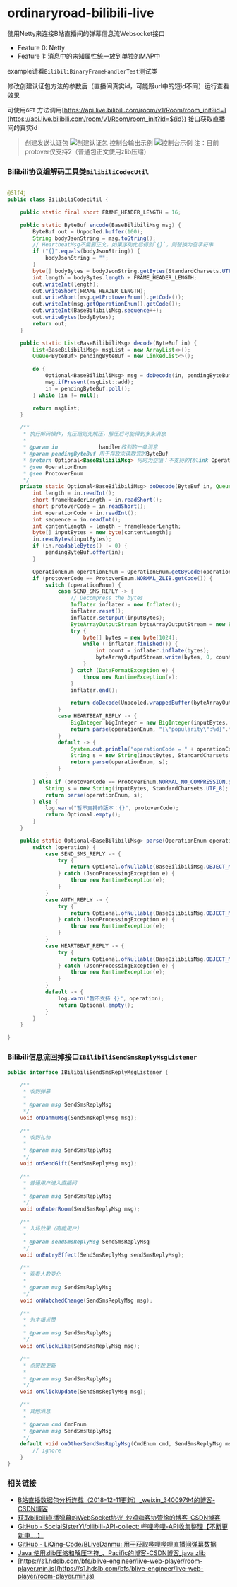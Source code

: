 # ordinaryroad-bilibili-live

使用Netty来连接B站直播间的弹幕信息流Websocket接口

- Feature 0: Netty
- Feature 1: 消息中的未知属性统一放到单独的MAP中

example请看`BilibiliBinaryFrameHandlerTest`测试类

修改创建认证包方法的参数后（直播间真实id，可能跟url中的短id不同）运行查看效果

可使用`GET`
方法调用[https://api.live.bilibili.com/room/v1/Room/room_init?id=](https://api.live.bilibili.com/room/v1/Room/room_init?id=${id})
接口获取直播间的真实id

> 创建发送认证包
![创建认证包](example/createAuth.png)
> 控制台输出示例
![控制台示例](example/console.png)
> 注：目前protover仅支持2（普通包正文使用zlib压缩）

### Bilibili协议编解码工具类`BilibiliCodecUtil`

```java

@Slf4j
public class BilibiliCodecUtil {

    public static final short FRAME_HEADER_LENGTH = 16;

    public static ByteBuf encode(BaseBilibiliMsg msg) {
        ByteBuf out = Unpooled.buffer(100);
        String bodyJsonString = msg.toString();
        // HeartbeatMsg不需要正文，如果序列化后得到`{}`，则替换为空字符串
        if ("{}".equals(bodyJsonString)) {
            bodyJsonString = "";
        }
        byte[] bodyBytes = bodyJsonString.getBytes(StandardCharsets.UTF_8);
        int length = bodyBytes.length + FRAME_HEADER_LENGTH;
        out.writeInt(length);
        out.writeShort(FRAME_HEADER_LENGTH);
        out.writeShort(msg.getProtoverEnum().getCode());
        out.writeInt(msg.getOperationEnum().getCode());
        out.writeInt(BaseBilibiliMsg.sequence++);
        out.writeBytes(bodyBytes);
        return out;
    }

    public static List<BaseBilibiliMsg> decode(ByteBuf in) {
        List<BaseBilibiliMsg> msgList = new ArrayList<>();
        Queue<ByteBuf> pendingByteBuf = new LinkedList<>();

        do {
            Optional<BaseBilibiliMsg> msg = doDecode(in, pendingByteBuf);
            msg.ifPresent(msgList::add);
            in = pendingByteBuf.poll();
        } while (in != null);

        return msgList;
    }

    /**
     * 执行解码操作，有压缩则先解压，解压后可能得到多条消息
     *
     * @param in             handler收到的一条消息
     * @param pendingByteBuf 用于存放未读取完的ByteBuf
     * @return Optional<BaseBilibiliMsg> 何时为空值：不支持的{@link OperationEnum}，不支持的{@link ProtoverEnum}，{@link #parse(OperationEnum, String)}反序列化失败
     * @see OperationEnum
     * @see ProtoverEnum
     */
    private static Optional<BaseBilibiliMsg> doDecode(ByteBuf in, Queue<ByteBuf> pendingByteBuf) {
        int length = in.readInt();
        short frameHeaderLength = in.readShort();
        short protoverCode = in.readShort();
        int operationCode = in.readInt();
        int sequence = in.readInt();
        int contentLength = length - frameHeaderLength;
        byte[] inputBytes = new byte[contentLength];
        in.readBytes(inputBytes);
        if (in.readableBytes() != 0) {
            pendingByteBuf.offer(in);
        }

        OperationEnum operationEnum = OperationEnum.getByCode(operationCode);
        if (protoverCode == ProtoverEnum.NORMAL_ZLIB.getCode()) {
            switch (operationEnum) {
                case SEND_SMS_REPLY -> {
                    // Decompress the bytes
                    Inflater inflater = new Inflater();
                    inflater.reset();
                    inflater.setInput(inputBytes);
                    ByteArrayOutputStream byteArrayOutputStream = new ByteArrayOutputStream(contentLength);
                    try {
                        byte[] bytes = new byte[1024];
                        while (!inflater.finished()) {
                            int count = inflater.inflate(bytes);
                            byteArrayOutputStream.write(bytes, 0, count);
                        }
                    } catch (DataFormatException e) {
                        throw new RuntimeException(e);
                    }
                    inflater.end();

                    return doDecode(Unpooled.wrappedBuffer(byteArrayOutputStream.toByteArray()), pendingByteBuf);
                }
                case HEARTBEAT_REPLY -> {
                    BigInteger bigInteger = new BigInteger(inputBytes, 0, 4);
                    return parse(operationEnum, "{\"popularity\":%d}".formatted(bigInteger));
                }
                default -> {
                    System.out.println("operationCode = " + operationCode);
                    String s = new String(inputBytes, StandardCharsets.UTF_8);
                    return parse(operationEnum, s);
                }
            }
        } else if (protoverCode == ProtoverEnum.NORMAL_NO_COMPRESSION.getCode()) {
            String s = new String(inputBytes, StandardCharsets.UTF_8);
            return parse(operationEnum, s);
        } else {
            log.warn("暂不支持的版本：{}", protoverCode);
            return Optional.empty();
        }
    }

    public static Optional<BaseBilibiliMsg> parse(OperationEnum operation, String jsonString) {
        switch (operation) {
            case SEND_SMS_REPLY -> {
                try {
                    return Optional.ofNullable(BaseBilibiliMsg.OBJECT_MAPPER.readValue(jsonString, SendSmsReplyMsg.class));
                } catch (JsonProcessingException e) {
                    throw new RuntimeException(e);
                }
            }
            case AUTH_REPLY -> {
                try {
                    return Optional.ofNullable(BaseBilibiliMsg.OBJECT_MAPPER.readValue(jsonString, AuthReplyMsg.class));
                } catch (JsonProcessingException e) {
                    throw new RuntimeException(e);
                }
            }
            case HEARTBEAT_REPLY -> {
                try {
                    return Optional.ofNullable(BaseBilibiliMsg.OBJECT_MAPPER.readValue(jsonString, HeartbeatReplyMsg.class));
                } catch (JsonProcessingException e) {
                    throw new RuntimeException(e);
                }
            }
            default -> {
                log.warn("暂不支持 {}", operation);
                return Optional.empty();
            }
        }
    }

}
```

### Bilibili信息流回掉接口`IBilibiliSendSmsReplyMsgListener`

```java
public interface IBilibiliSendSmsReplyMsgListener {

    /**
     * 收到弹幕
     *
     * @param msg SendSmsReplyMsg
     */
    void onDanmuMsg(SendSmsReplyMsg msg);

    /**
     * 收到礼物
     *
     * @param msg SendSmsReplyMsg
     */
    void onSendGift(SendSmsReplyMsg msg);

    /**
     * 普通用户进入直播间
     *
     * @param msg SendSmsReplyMsg
     */
    void onEnterRoom(SendSmsReplyMsg msg);

    /**
     * 入场效果（高能用户）
     *
     * @param sendSmsReplyMsg SendSmsReplyMsg
     */
    void onEntryEffect(SendSmsReplyMsg sendSmsReplyMsg);

    /**
     * 观看人数变化
     *
     * @param msg SendSmsReplyMsg
     */
    void onWatchedChange(SendSmsReplyMsg msg);

    /**
     * 为主播点赞
     *
     * @param msg SendSmsReplyMsg
     */
    void onClickLike(SendSmsReplyMsg msg);

    /**
     * 点赞数更新
     *
     * @param msg SendSmsReplyMsg
     */
    void onClickUpdate(SendSmsReplyMsg msg);

    /**
     * 其他消息
     *
     * @param cmd CmdEnum
     * @param msg SendSmsReplyMsg
     */
    default void onOtherSendSmsReplyMsg(CmdEnum cmd, SendSmsReplyMsg msg) {
        // ignore
    }
}
```

### 相关链接

- [B站直播数据包分析连载（2018-12-11更新）_weixin_34009794的博客-CSDN博客](https://blog.csdn.net/weixin_34009794/article/details/88689474)
- [获取bilibili直播弹幕的WebSocket协议_炒鸡嗨客协管徐的博客-CSDN博客](https://blog.csdn.net/xfgryujk/article/details/80306776)
- [GitHub - SocialSisterYi/bilibili-API-collect: 哔哩哔哩-API收集整理【不断更新中....】](https://github.com/SocialSisterYi/bilibili-API-collect)
- [GitHub - LiQing-Code/BLiveDanmu: 用于获取哔哩哔哩直播间弹幕数据](https://github.com/LiQing-Code/BLiveDanmu)
- [Java 使用zlib压缩和解压字符_、Pacific的博客-CSDN博客_java zlib](https://blog.csdn.net/qq_42670703/article/details/123370008)
- [https://s1.hdslb.com/bfs/blive-engineer/live-web-player/room-player.min.js](https://s1.hdslb.com/bfs/blive-engineer/live-web-player/room-player.min.js)

